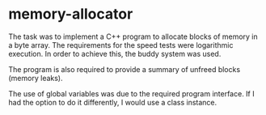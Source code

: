 # memory-allocator

The task was to implement a C++ program to allocate blocks of memory in a byte array. The requirements for the speed tests were logarithmic execution. In order to achieve this, the buddy system was used.

The program is also required to provide a summary of unfreed blocks (memory leaks).

The use of global variables was due to the required program interface. If I had the option to do it differently, I would use a class instance.
